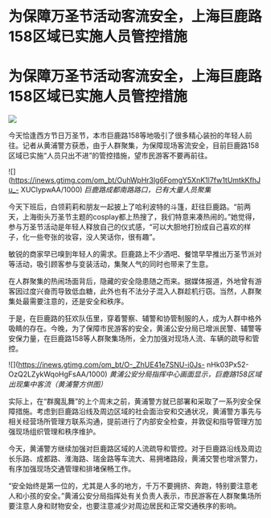 # 为保障万圣节活动客流安全，上海巨鹿路158区域已实施人员管控措施

# 为保障万圣节活动客流安全，上海巨鹿路158区域已实施人员管控措施

![](https://inews.gtimg.com/om_bt/O9v76wcV2aaEqm32Tw_1qc44H6E5hQPSEki42-0J3Ajg8AA/1000)

今天恰逢西方节日万圣节，本市巨鹿路158等地吸引了很多精心装扮的年轻人前往。记者从黄浦警方获悉，由于人群聚集，为保障现场客流安全，目前巨鹿路158区域已实施“人员只出不进”的管控措施，望市民游客不要再前往。

![](https://inews.gtimg.com/om_bt/OuhWpHr3lg6FomgY5XnK1l7fw1tUmtkKfhJu_-
XUClypwAA/1000) _巨鹿路成都南路路口，已有大量人员聚集_

今天下班后，白领莉莉和朋友一起披上了哈利波特的斗篷，赶往巨鹿路。“前两天，上海街头万圣节主题的cosplay都上热搜了，我们特意来凑热闹的。”她觉得，参与万圣节活动是年轻人释放自己的仪式感，“可以大胆地打扮成自己喜欢的样子，化一些夸张的妆容，没人笑话你，很有趣”。

敏锐的商家早已嗅到年轻人的需求。巨鹿路上不少酒吧、餐馆早早推出万圣节派对等活动，吸引顾客参与变装活动，集聚人气的同时也带来了生意。

在人群聚集的热闹场面背后，隐藏的安全隐患随之而来。据媒体报道，外地曾有游客因过度兴奋而导致低血糖，此外也有不法分子混入人群趁机行窃。当然，人群聚集处最需要注意的，还是安全和秩序。

于是，在巨鹿路的狂欢队伍里，穿着警察、辅警和协管制服的人，成为人群中格外吸睛的存在。今晚，为了保障市民游客的安全，黄浦公安分局已增派民警、辅警等安保力量，在巨鹿路158等人群聚集场所，全力加强对现场人流、车辆的疏导和管控。

![](https://inews.gtimg.com/om_bt/O-_ZhUE41e7SNU-i0Js-
nHk03Px52-OzQ2LZykWqoHgFsAA/1000) _黄浦公安分局指挥中心画面显示，巨鹿路158区域出现集中客流（黄浦警方供图）_

实际上，在“群魔乱舞”的上个周末之前，黄浦警方就已部署和采取了一系列安全保障措施。考虑到巨鹿路沿线及周边区域的社会面治安和交通状况，黄浦警方事先与相关经营场所管理方联系沟通，提前进行了内部安全检查，并敦促和指导管理方加强现场组织管理和秩序维护。

今天，黄浦警方继续加强对巨鹿路区域的人流疏导和管控。对于巨鹿路沿线及周边长乐路、成都路、淮海路、瑞金路等车流大、易拥堵路段，黄浦交警也增派警力，有序加强现场交通管理和排堵保畅工作。

“安全始终是第一位的，尤其是人多的地方，千万不要拥挤、奔跑，特别要注意老人和小孩的安全。”黄浦公安分局指挥处有关负责人表示，市民游客在人群聚集场所要注意人身和财物安全，也要注意减少对周边居民和正常交通秩序的影响。

